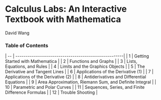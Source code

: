 # Calculus Labs: An Interactive Textbook with Mathematica
David Wang
### Table of Contents

| -- | -------------------------------------------------------|
| 1	 | Getting Started with Mathematica                       |
| 2	 | Functions and Graphs                                   |
| 3	 | Lists, Equations, and Rules                            |
| 4	 | Limits and the Graphics Objects                        |
| 5	 | The Derivative and Tangent Lines                       |
| 6	 | Applications of the Derivative (1)                     |
| 7	 | Applications of the Derivative (2)                     |
| 8	 | Antiderivatives and Differential Equations             |
| 9	 | Area Approximation, Riemann Sum, and Definite Integral |
| 10 | Parametric and Polar Curves                            |
| 11 | Sequences, Series, and Finite Difference Formulas      |
| 12 | Trouble Shooting                                       |
